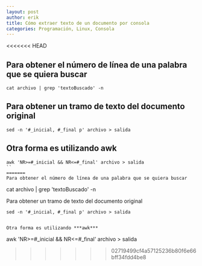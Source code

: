 ```yaml
---
layout: post
author: erik
title: Cómo extraer texto de un documento por consola
categories: Programación, Linux, Consola
---
```



<<<<<<< HEAD
## Para obtener el número de línea de una palabra que se quiera buscar
```
cat archivo | grep 'textoBuscado' -n
```

## Para obtener un tramo de texto del documento original
```
sed -n '#_inicial, #_final p' archivo > salida
```

## Otra forma es utilizando **awk**

```
awk 'NR>=#_inicial && NR<=#_final' archivo > salida
``
=======
Para obtener el número de línea de una palabra que se quiera buscar
```
cat archivo | grep 'textoBuscado' -n


Para obtener un tramo de texto del documento original
```
sed -n '#_inicial, #_final p' archivo > salida


Otra forma es utilizando ***awk***
```
awk 'NR>=#_inicial && NR<=#_final' archivo > salida

>>>>>>> 02719499cf4a57125236b80f6e66bff34fdd4be8



